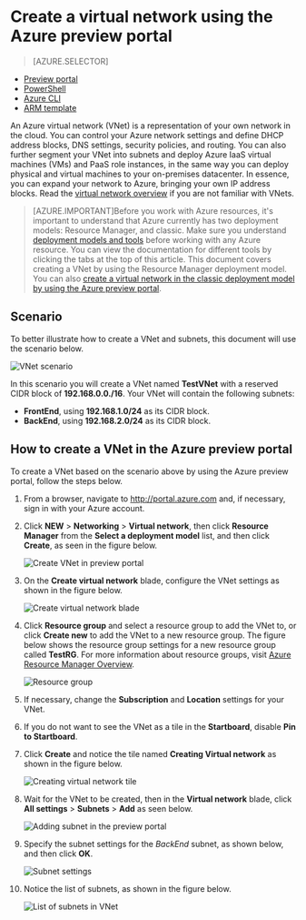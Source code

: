 <properties
   pageTitle="Create a virtual network using the Azure preview portal | Microsoft Azure"
   description="Learn how to create a virtual network using the Azure preview portal in ARM | Resource Manager."
   services="virtual-network"
   documentationCenter=""
   authors="telmosampaio"
   manager="carmonm"
   editor=""
   tags="azure-resource-manager"/>

<tags
   ms.service="virtual-network"
   ms.devlang="na"
   ms.topic="hero-article"
   ms.tgt_pltfrm="na"
   ms.workload="infrastructure-services"
   ms.date="12/07/2015"
   ms.author="telmos"/>

# Create a virtual network using the Azure preview portal
> [AZURE.SELECTOR]
- [Preview portal](virtual-networks-create-vnet-arm-pportal.md)
- [PowerShell](virtual-networks-create-vnet-arm-ps.md)
- [Azure CLI](virtual-networks-create-vnet-arm-cli.md)
- [ARM template](virtual-networks-create-vnet-arm-template-click.md)

An Azure virtual network (VNet) is a representation of your own network in the cloud. You can control your Azure network settings and define DHCP address blocks, DNS settings, security policies, and routing. You can also further segment your VNet into subnets and deploy Azure IaaS virtual machines (VMs) and PaaS role instances, in the same way you can deploy physical and virtual machines to your on-premises datacenter. In essence, you can expand your network to Azure, bringing your own IP address blocks. Read the [virtual network overview](virtual-networks-overview.md) if you are not familiar with VNets.



>[AZURE.IMPORTANT]Before you work with Azure resources, it's important to understand that Azure currently has two deployment models: Resource Manager, and classic. Make sure you understand [deployment models and tools](azure-classic-rm.md) before working with any Azure resource. You can view the documentation for different tools by clicking the tabs at the top of this article. This document covers creating a VNet by using the Resource Manager deployment model. You can also [create a virtual network in the classic deployment model by using the Azure preview portal](virtual-networks-create-vnet-classic-pportal.md).

## Scenario

To better illustrate how to create a VNet and subnets, this document will use the scenario below.

![VNet scenario](./media/virtual-networks-create-vnet-scenario-include/vnet-scenario.png)

In this scenario you will create a VNet named **TestVNet** with a reserved CIDR block of **192.168.0.0./16**. Your VNet will contain the following subnets: 

- **FrontEnd**, using **192.168.1.0/24** as its CIDR block.
- **BackEnd**, using **192.168.2.0/24** as its CIDR block.

 

## How to create a VNet in the Azure preview portal

To create a VNet based on the scenario above by using the Azure preview portal, follow the steps below.

1. From a browser, navigate to http://portal.azure.com and, if necessary, sign in with your Azure account.
2. Click **NEW** > **Networking** > **Virtual network**, then click **Resource Manager** from the **Select a deployment model** list, and then click **Create**, as seen in the figure below.

	![Create VNet in preview portal](./media/virtual-networks-create-vnet-arm-pportal-include/vnet-create-arm-pportal-figure1.gif)

3. On the **Create virtual network** blade, configure the VNet settings as shown in the figure below.

	![Create virtual network blade](./media/virtual-networks-create-vnet-arm-pportal-include/vnet-create-arm-pportal-figure2.png)

4. Click **Resource group** and select a resource group to add the VNet to, or click **Create new** to add the VNet to a new resource group. The figure below shows the resource group settings for a new resource group called **TestRG**. For more information about resource groups, visit [Azure Resource Manager Overview](resource-group-overview.md/#resource-groups).

	![Resource group](./media/virtual-networks-create-vnet-arm-pportal-include/vnet-create-arm-pportal-figure3.png)

5. If necessary, change the **Subscription** and **Location** settings for your VNet. 

6. If you do not want to see the VNet as a tile in the **Startboard**, disable **Pin to Startboard**. 

7. Click **Create** and notice the tile named **Creating Virtual network** as shown in the figure below.

	![Creating virtual network tile](./media/virtual-networks-create-vnet-arm-pportal-include/vnet-create-arm-pportal-figure4.png)

8. Wait for the VNet to be created, then in the **Virtual network** blade, click **All settings** > **Subnets** > **Add** as seen below.

	![Adding subnet in the preview portal](./media/virtual-networks-create-vnet-arm-pportal-include/vnet-create-arm-pportal-figure5.gif)

9. Specify the subnet settings for the *BackEnd* subnet, as shown below, and then click **OK**. 

	![Subnet settings](./media/virtual-networks-create-vnet-arm-pportal-include/vnet-create-arm-pportal-figure6.png)

10. Notice the list of subnets, as shown in the figure below.

	![List of subnets in VNet](./media/virtual-networks-create-vnet-arm-pportal-include/vnet-create-arm-pportal-figure7.png)


